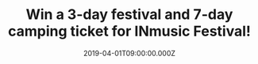 ---
campaign-uuid: "c-7a88ffe7-2016-4e81-9c03-f3321832c758"
type: "Preview"
category: "Tickets"
date: "2019-04-01T09:00:00.000Z"
end-date: "2019-04-22T23:59:00.000Z"
disable-form: false
is_promoted: true
has_entry_page: true
title: "Win a 3-day festival and 7-day camping ticket for INmusic Festival!"
competition-description: "<p>What better way to kick off the summer in style than\
  \ with an amazing festival and camping tickets to the 14th INmusic Festival in the\
  \ beautiful Zagreb, Croatia? The line-up is packed to hilt with bands not to be\
  \ missed live, from pioneering new artists to rock legends.</p>\n<p>We are pretty\
  \ sure you won’t want to miss this… that’s why we are giving away a 3-day festival\
  \ and 7-day camping ticket for INmusic Festival 2019 to 2 lucky NME AAA members\
  \ to win! Want to come along with us? Click below for a chance to win!</p>\n"
hero-header: "Win a 3-day festival and 7-day camping ticket for INmusic Festival"
terms-confirmation: "N/A"
banner-img: "https://assets.expresslyapp.com/asset-0d68116e-f4e7-4a60-8d83-614781a27991.jpg"
logo-left-href: "aaa.nme.com"
logo-left-image: "https://assets.expresslyapp.com/asset-210a1448-af9c-49dd-91e4-d8f5ec935314.jpg"
logo-left-title: "NME AAA"
bg-image-hero: "https://assets.expresslyapp.com/asset-0b741ae4-2c3b-4a98-8c32-6846bfebece5.jpg"
bg-image-first: "https://assets.expresslyapp.com/asset-51fc445d-6f8c-41ef-a702-ead2e6bdc6ad.jpg"
bg-image-second: "https://assets.expresslyapp.com/asset-61dd55b1-20e7-498b-9466-20e70e820e41.jpg"
bg-image-third: "https://assets.expresslyapp.com/asset-b4578534-c087-4211-9162-67bb5918fd13.jpg"
section1-content: "<p>We have on our hands tickets to the INmusic Festival 2019 in\
  \ Zagreb, Croatia taking place from June 24th-26th to give away! Spanning three\
  \ beautiful islands in the middle of Lake Jarun, Zagreb, you’ll be spoilt to find\
  \ a more idyllic location to enjoy your favourite bands!</p>\n"
section2-content: "<p>The line-up is packed to hilt with bands not to be missed live,\
  \ from pioneering new artists to rock legends. Kicking off the headliners are The\
  \ Cure, Foals, Suede, Garbage, Frank Turner & The Sleeping Souls and many, many\
  \ more!</p>\n<p>Its not to be missed.</p>\n"
section3-content: "<p>INmusic offers something for everyone. An array of the best\
  \ Indie rock bands on the planet, sunshine, a picturesque location and activities\
  \ like swimming, yoga and sports. Hardcore campers lay back and relax with the lakeside\
  \ camping on two of the islands that are equipped with Wi-Fi, showers and beaches!\
  \ Camping has never looked so good!</p>\n<p>If you are over 18, complete the form\
  \ below to be in with a chance to rock out with INmusic in Croatia!</p>\n<p>Good\
  \ luck!</p>\n"
entry-title: "Win a 3-day festival and 7-day camping ticket for INmusic Festival!"
entry-content: "<p>Enter the draw to win a 3-day festival and 7-day camping ticket\
  \ for INmusic Festival by entering below before 23:59 on 1st of May 2019.</p>\n"
has-winner: false
prize-description: "Each winner will win the following prize: a 3-day festival and\
  \ 7-day camping ticket to INmusic festival, lake Jarun, Zagreb on 24th-26th June\
  \ 2019.\r\nWinners will be notified by email on or around the 29th April the notification\
  \ date. If the winner cannot be contacted within 24 hours  the Promoter reserves\
  \ the right to offer the prize to the next eligible entrant drawn at random."
special-conditions: "Multiple entries are allowed up to one every day.\r\nThe winners\
  \ are responsible for all expenses and travel and accommodation arrangements included\
  \ in the prize, including any necessary travel documents, passports and visas."
country-restrictions:
- "GB"
---